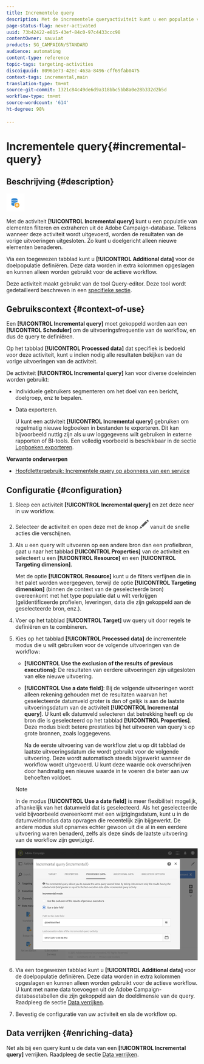 ```yaml
---
title: Incrementele query
description: Met de incrementele queryactiviteit kunt u een populatie van elementen filteren en extraheren uit de Adobe Campaign-database.
page-status-flag: never-activated
uuid: 73b42422-e815-43ef-84c0-97c4433ccc98
contentOwner: sauviat
products: SG_CAMPAIGN/STANDARD
audience: automating
content-type: reference
topic-tags: targeting-activities
discoiquuid: 80961e73-42ec-463a-8496-cff69fab0475
context-tags: incremental,main
translation-type: tm+mt
source-git-commit: 1321c84c49de6d9a318bbc5bb8a0e28b332d2b5d
workflow-type: tm+mt
source-wordcount: '614'
ht-degree: 98%

---
```



# Incrementele query{#incremental-query}

## Beschrijving {#description}

![](assets/incremental.png)

Met de activiteit **[!UICONTROL Incremental query]** kunt u een populatie van elementen filteren en extraheren uit de Adobe Campaign-database. Telkens wanneer deze activiteit wordt uitgevoerd, worden de resultaten van de vorige uitvoeringen uitgesloten. Zo kunt u doelgericht alleen nieuwe elementen benaderen.

Via een toegewezen tabblad kunt u **[!UICONTROL Additional data]** voor de doelpopulatie definiëren. Deze data worden in extra kolommen opgeslagen en kunnen alleen worden gebruikt voor de actieve workflow.

Deze activiteit maakt gebruikt van de tool Query-editor. Deze tool wordt gedetailleerd beschreven in een [specifieke sectie](../../automating/using/editing-queries.md#about-query-editor).

## Gebruikscontext {#context-of-use}

Een **[!UICONTROL Incremental query]** moet gekoppeld worden aan een **[!UICONTROL Scheduler]** om de uitvoeringsfrequentie van de workflow, en dus de query te definiëren.

Op het tabblad **[!UICONTROL Processed data]** dat specifiek is bedoeld voor deze activiteit, kunt u indien nodig alle resultaten bekijken van de vorige uitvoeringen van de activiteit.

De activiteit **[!UICONTROL Incremental query]** kan voor diverse doeleinden worden gebruikt:

* Individuele gebruikers segmenteren om het doel van een bericht, doelgroep, enz te bepalen.

* Data exporteren.

   U kunt een activiteit **[!UICONTROL Incremental query]** gebruiken om regelmatig nieuwe logboeken in bestanden te exporteren. Dit kan bijvoorbeeld nuttig zijn als u uw loggegevens wilt gebruiken in externe rapporten of BI-tools. Een volledig voorbeeld is beschikbaar in de sectie [Logboeken exporteren](../../automating/using/exporting-logs.md).

**Verwante onderwerpen**

* [Hoofdlettergebruik: Incrementele query op abonnees van een service](../../automating/using/incremental-query-on-subscribers.md)

## Configuratie {#configuration}

1. Sleep een activiteit **[!UICONTROL Incremental query]** en zet deze neer in uw workflow.
1. Selecteer de activiteit en open deze met de knop ![](assets/edit_darkgrey-24px.png) vanuit de snelle acties die verschijnen.
1. Als u een query wilt uitvoeren op een andere bron dan een profielbron, gaat u naar het tabblad **[!UICONTROL Properties]** van de activiteit en selecteert u een **[!UICONTROL Resource]** en een **[!UICONTROL Targeting dimension]**.

   Met de optie **[!UICONTROL Resource]** kunt u de filters verfijnen die in het palet worden weergegeven, terwijl de optie **[!UICONTROL Targeting dimension]** (binnen de context van de geselecteerde bron) overeenkomt met het type populatie dat u wilt verkrijgen (geïdentificeerde profielen, leveringen, data die zijn gekoppeld aan de geselecteerde bron, enz.).

1. Voer op het tabblad **[!UICONTROL Target]** uw query uit door regels te definiëren en te combineren.
1. Kies op het tabblad **[!UICONTROL Processed data]** de incrementele modus die u wilt gebruiken voor de volgende uitvoeringen van de workflow:

   * **[!UICONTROL Use the exclusion of the results of previous executions]**: De resultaten van eerdere uitvoeringen zijn uitgesloten van elke nieuwe uitvoering.
   * **[!UICONTROL Use a date field]**: Bij de volgende uitvoeringen wordt alleen rekening gehouden met de resultaten waarvan het geselecteerde datumveld groter is dan of gelijk is aan de laatste uitvoeringsdatum van de activiteit **[!UICONTROL Incremental query]**. U kunt elk datumveld selecteren dat betrekking heeft op de bron die is geselecteerd op het tabblad **[!UICONTROL Properties]**. Deze modus biedt betere prestaties bij het uitvoeren van query&#39;s op grote bronnen, zoals loggegevens.

      Na de eerste uitvoering van de workflow ziet u op dit tabblad de laatste uitvoeringsdatum die wordt gebruikt voor de volgende uitvoering. Deze wordt automatisch steeds bijgewerkt wanneer de workflow wordt uitgevoerd. U kunt deze waarde ook overschrijven door handmatig een nieuwe waarde in te voeren die beter aan uw behoeften voldoet.
   >[!NOTE]
   >
   >In de modus **[!UICONTROL Use a date field]** is meer flexibiliteit mogelijk, afhankelijk van het datumveld dat is geselecteerd. Als het geselecteerde veld bijvoorbeeld overeenkomt met een wijzigingsdatum, kunt u in de datumveldmodus data opvragen die recentelijk zijn bijgewerkt. De andere modus sluit opnames echter gewoon uit die al in een eerdere uitvoering waren benaderd, zelfs als deze sinds de laatste uitvoering van de workflow zijn gewijzigd.

   ![](assets/incremental_query_usedatefield.png)

1. Via een toegewezen tabblad kunt u **[!UICONTROL Additional data]** voor de doelpopulatie definiëren. Deze data worden in extra kolommen opgeslagen en kunnen alleen worden gebruikt voor de actieve workflow. U kunt met name data toevoegen uit de Adobe Campaign-databasetabellen die zijn gekoppeld aan de doeldimensie van de query. Raadpleeg de sectie [Data verrijken](../../automating/using/query.md#enriching-data).
1. Bevestig de configuratie van uw activiteit en sla de workflow op.

## Data verrijken {#enriching-data}

Net als bij een query kunt u de data van een **[!UICONTROL Incremental query]** verrijken. Raadpleeg de sectie [Data verrijken](../../automating/using/query.md#enriching-data).
